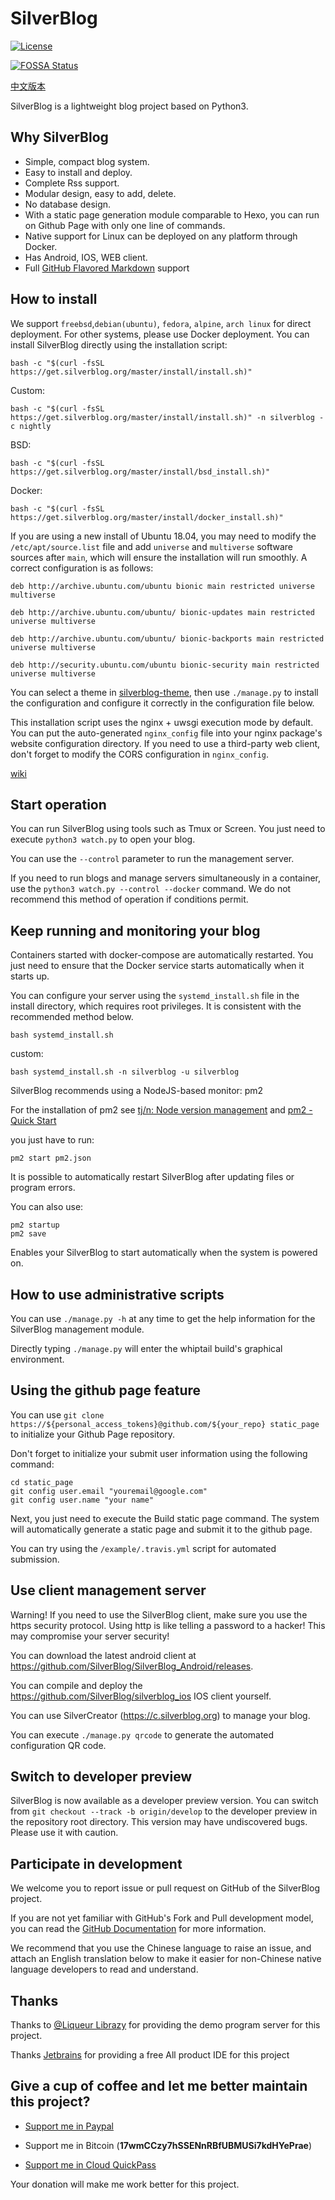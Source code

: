 # SilverBlog

[![License](https://img.shields.io/badge/License-BSD%203--Clause-blue.svg)](https://github.com/SilverBlog/SilverBlog/blob/master/LICENSE)

[![FOSSA Status](https://app.fossa.io/api/projects/git%2Bgithub.com%2FSilverBlogTeam%2Fsilverblog.svg?type=shield)](https://app.fossa.io/projects/git%2Bgithub.com%2FSilverBlogTeam%2Fsilverblog?ref=badge_shield)

[中文版本](https://github.com/SilverBlog/silverblog/wiki/%E4%BD%BF%E7%94%A8%E8%AF%B4%E6%98%8E)

SilverBlog is a lightweight blog project based on Python3.

## Why SilverBlog

* Simple, compact blog system.
* Easy to install and deploy.
* Complete Rss support.
* Modular design, easy to add, delete.
* No database design.
* With a static page generation module comparable to Hexo, you can run on Github Page with only one line of commands.
* Native support for Linux can be deployed on any platform through Docker.
* Has Android, IOS, WEB client.
* Full [GitHub Flavored Markdown](https://guides.github.com/features/mastering-markdown/) support

## How to install
We support `freebsd`,`debian(ubuntu)`, `fedora`, `alpine`, `arch linux` for direct deployment. For other systems, please use Docker deployment.
You can install SilverBlog directly using the installation script:

```
bash -c "$(curl -fsSL https://get.silverblog.org/master/install/install.sh)"
```

Custom:

```
bash -c "$(curl -fsSL https://get.silverblog.org/master/install/install.sh)" -n silverblog -c nightly
```

BSD:

```
bash -c "$(curl -fsSL https://get.silverblog.org/master/install/bsd_install.sh)"
```

Docker:

```
bash -c "$(curl -fsSL https://get.silverblog.org/master/install/docker_install.sh)"
```

If you are using a new install of Ubuntu 18.04, you may need to modify the `/etc/apt/source.list` file and add `universe` and `multiverse` software sources after `main`, which will ensure the installation will run smoothly. A correct configuration is as follows:

```
deb http://archive.ubuntu.com/ubuntu bionic main restricted universe multiverse

deb http://archive.ubuntu.com/ubuntu/ bionic-updates main restricted universe multiverse

deb http://archive.ubuntu.com/ubuntu/ bionic-backports main restricted universe multiverse

deb http://security.ubuntu.com/ubuntu bionic-security main restricted universe multiverse
```

You can select a theme in [silverblog-theme](https://github.com/silverblog-theme), then use `./manage.py` to install the configuration and configure it correctly in the configuration file below.

This installation script uses the nginx + uwsgi execution mode by default. You can put the auto-generated `nginx_config` file into your nginx package's website configuration directory. If you need to use a third-party web client, don't forget to modify the CORS configuration in `nginx_config`.

[wiki](https://github.com/SilverBlogTeam/silverblog/wiki)

## Start operation

You can run SilverBlog using tools such as Tmux or Screen. You just need to execute `python3 watch.py` to open your blog.

You can use the `--control` parameter to run the management server.

If you need to run blogs and manage servers simultaneously in a container, use the `python3 watch.py ​​--control --docker` command. We do not recommend this method of operation if conditions permit.

## Keep running and monitoring your blog

Containers started with docker-compose are automatically restarted. You just need to ensure that the Docker service starts automatically when it starts up.

You can configure your server using the `systemd_install.sh` file in the install directory, which requires root privileges. It is consistent with the recommended method below.

```
bash systemd_install.sh
```

custom:

```
bash systemd_install.sh -n silverblog -u silverblog
```


SilverBlog recommends using a NodeJS-based monitor: pm2

For the installation of pm2 see [tj/n: Node version management](https://github.com/tj/n) and [pm2 - Quick Start](http://pm2.keymetrics.io/docs/Usage/quick-start/)

you just have to run:

```
pm2 start pm2.json
```

It is possible to automatically restart SilverBlog after updating files or program errors.

You can also use:

```
pm2 startup
pm2 save
```

Enables your SilverBlog to start automatically when the system is powered on.

## How to use administrative scripts

You can use `./manage.py -h` at any time to get the help information for the SilverBlog management module.

Directly typing `./manage.py` will enter the whiptail build's graphical environment.

## Using the github page feature

You can use `git clone https://${personal_access_tokens}@github.com/${your_repo} static_page` to initialize your Github Page repository.

Don't forget to initialize your submit user information using the following command:

```
cd static_page
git config user.email "youremail@google.com"
git config user.name "your name"
```

Next, you just need to execute the Build static page command. The system will automatically generate a static page and submit it to the github page.

You can try using the `/example/.travis.yml` script for automated submission.


## Use client management server

Warning! If you need to use the SilverBlog client, make sure you use the https security protocol. Using http is like telling a password to a hacker! This may compromise your server security!

You can download the latest android client at https://github.com/SilverBlog/SilverBlog_Android/releases.

You can compile and deploy the https://github.com/SilverBlog/silverblog_ios IOS client yourself.

You can use SilverCreator (https://c.silverblog.org) to manage your blog.

You can execute `./manage.py qrcode` to generate the automated configuration QR code.

## Switch to developer preview

SilverBlog is now available as a developer preview version. You can switch from `git checkout --track -b origin/develop` to the developer preview in the repository root directory. This version may have undiscovered bugs. Please use it with caution.

## Participate in development

We welcome you to report issue or pull request on GitHub of the SilverBlog project.

If you are not yet familiar with GitHub's Fork and Pull development model, you can read the [GitHub Documentation](https://help.github.com/articles/using-pull-requests) for more information.

We recommend that you use the Chinese language to raise an issue, and attach an English translation below to make it easier for non-Chinese native language developers to read and understand.

## Thanks

Thanks to [@Liqueur Librazy](https://github.com/Librazy) for providing the demo program server for this project.

Thanks [Jetbrains](https://www.jetbrains.com/) for providing a free All product IDE for this project

## Give a cup of coffee and let me better maintain this project?

- [Support me in Paypal](https://paypal.me/nico_ranshi)

- Support me in Bitcoin (**17wmCCzy7hSSENnRBfUBMUSi7kdHYePrae**)

- [Support me in Cloud QuickPass](https://static.reallct.com/2019/02/21/5c6d812840bac.png)

Your donation will make me work better for this project.
